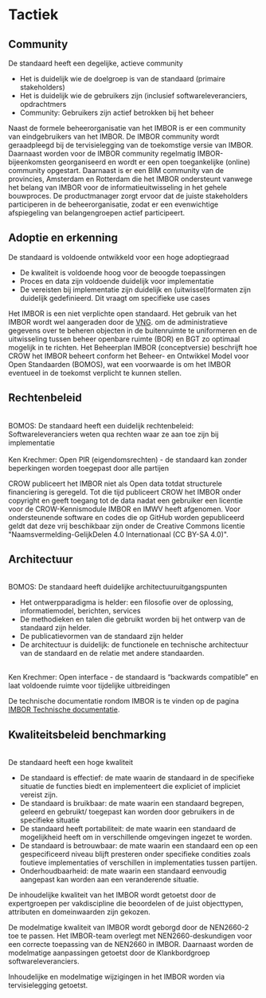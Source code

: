 # Tactiek

## Community

<aside class="note" title="BOMOS">
De standaard heeft een degelijke, actieve community
<ul><li> Het is duidelijk wie de doelgroep is van de standaard (primaire stakeholders) </li>
<li> Het is duidelijk wie de gebruikers zijn (inclusief softwareleveranciers, opdrachtmers</li>
<li>Community: Gebruikers zijn actief betrokken bij het beheer</li></ul>
</aside>

Naast de formele beheerorganisatie van het IMBOR is er een community van eindgebruikers van het IMBOR. De IMBOR community wordt geraadpleegd bij de tervisielegging van de toekomstige versie van IMBOR. Daarnaast worden voor de IMBOR community regelmatig IMBOR-bijeenkomsten georganiseerd en wordt er een open toegankelijke (online) community opgestart.
Daarnaast is er een BIM community van de provincies, Amsterdam en Rotterdam die het IMBOR ondersteunt vanwege het belang van IMBOR voor de informatieuitwisseling in het gehele bouwproces.
De productmanager zorgt ervoor dat de juiste stakeholders participeren in de  beheerorganisatie, zodat er een evenwichtige afspiegeling van belangengroepen actief participeert. 


## Adoptie en erkenning

<aside class="note" title="BOMOS eisen">
De standaard is voldoende ontwikkeld voor een hoge adoptiegraad
<ul><li> De kwaliteit is voldoende hoog voor de beoogde toepassingen </li>
<li> Proces en data zijn voldoende duidelijk voor implementatie </li>
<li>De vereisten bij implementatie zijn duidelijk en (uitwissel)formaten zijn duidelijk gedefinieerd. Dit vraagt om specifieke use cases</li></ul>
</aside>

Het IMBOR is een niet verplichte open standaard. Het gebruik van het IMBOR wordt wel aangeraden door de [VNG](https://www.vngrealisatie.nl/producten/gebruik-bgt-bij-openbare-ruimte). om de administratieve gegevens over te beheren objecten in de buitenruimte te uniformeren en de uitwisseling tussen beheer openbare ruimte (BOR) en BGT zo optimaal mogelijk in te richten.
Het Beheerplan IMBOR (conceptversie) beschrijft hoe CROW het IMBOR beheert conform het Beheer- en Ontwikkel Model voor Open Standaarden (BOMOS), wat een voorwaarde is om het IMBOR eventueel in de toekomst verplicht te kunnen stellen. 

<div class="issue" data-number="942"></div>


## Rechtenbeleid

<aside class="note" title="Eisen">
<br>
BOMOS: De standaard heeft een duidelijk rechtenbeleid: Softwareleveranciers weten qua rechten waar ze aan toe zijn bij implementatie <br>
<br>
Ken Krechmer: Open PIR (eigendomsrechten) -  de standaard kan zonder beperkingen worden toegepast door alle partijen
</aside>

CROW publiceert het IMBOR niet als Open data totdat structurele financiering is geregeld.  Tot die tijd publiceert CROW het IMBOR onder copyright en geeft toegang tot de data nadat een gebruiker een licentie voor de CROW-Kennismodule IMBOR en IMWV heeft afgenomen. 
Voor ondersteunende software en codes die op GitHub worden gepubliceerd geldt dat deze vrij beschikbaar zijn onder de Creative Commons licentie "Naamsvermelding-GelijkDelen 4.0 Internationaal (CC BY-SA 4.0)".


## Architectuur

<aside class="note" title="Eisen">
<br>
BOMOS: De standaard heeft duidelijke architectuuruitgangspunten
<ul><li> Het ontwerpparadigma is helder: een filosofie over de oplossing, informatiemodel, berichten, services </li>
<li> De methodieken en talen die gebruikt worden bij het ontwerp van de standaard zijn helder.  </li>
<li> De publicatievormen van de standaard zijn helder </li>
<li> De architectuur is duidelijk: de functionele en technische architectuur van de standaard en de relatie met andere standaarden. </li></ul>
<br>
Ken Krechmer: Open interface - de standaard is “backwards compatible” en laat voldoende ruimte voor tijdelijke uitbreidingen
</aside>

De technische documentatie rondom IMBOR is te vinden op de pagina [IMBOR Technische documentatie](https://docs.crow.nl/imbor/techdoc/).


## Kwaliteitsbeleid benchmarking

<aside class="note" title="BOMOS">
<br>
De standaard heeft een hoge kwaliteit
<ul><li> De standaard is effectief: de mate waarin de standaard in de specifieke situatie de functies biedt en implementeert die expliciet of impliciet vereist zijn. </li>
<li> De standaard is bruikbaar: de mate waarin een standaard begrepen, geleerd en gebruikt/ toegepast kan worden door gebruikers in de specifieke situatie </li>
<li> De standaard heeft portabiliteit: de mate waarin een standaard de mogelijkheid heeft om in verschillende omgevingen ingezet te worden. </li>
<li>De standaard is betrouwbaar: de mate waarin een standaard een op een gespecificeerd niveau blijft presteren onder specifieke condities zoals foutieve implementaties of verschillen in implementaties tussen partijen.</li>
<li> Onderhoudbaarheid: de mate waarin een standaard eenvoudig aangepast kan worden aan een veranderende situatie. </li></ul>
</aside>

De inhoudelijke kwaliteit van het IMBOR wordt getoetst door de expertgroepen per vakdiscipline die beoordelen of de juist objecttypen, attributen en domeinwaarden zijn gekozen.


De modelmatige kwaliteit van IMBOR wordt geborgd door de NEN2660-2 toe te passen. Het IMBOR-team overlegt met NEN2660-deskundigen voor een correcte toepassing van de NEN2660 in IMBOR. Daarnaast worden de modelmatige aanpassingen getoetst door de Klankbordgroep softwareleveranciers. 


Inhoudelijke en modelmatige wijzigingen in het IMBOR worden via tervisielegging getoetst.

